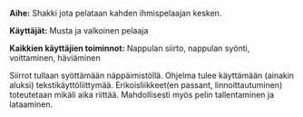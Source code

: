 **Aihe:** Shakki jota pelataan kahden ihmispelaajan kesken.

**Käyttäjät:** Musta ja valkoinen pelaaja

**Kaikkien käyttäjien toiminnot:** Nappulan siirto, nappulan syönti, voittaminen, häviäminen

Siirrot tullaan syöttämään näppäimistöllä. Ohjelma tulee käyttämään (ainakin aluksi) tekstikäyttöliittymää.
Erikoisliikkeet(en passant, linnoittautuminen) toteutetaan mikäli aika riittää. Mahdollisesti myös pelin tallentaminen ja lataaminen.
